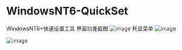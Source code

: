 # WindowsNT6-QuickSet
 WindowsNT6+快速设置工具
 界面功能截图
![image](https://user-images.githubusercontent.com/19337206/138220647-c738c59b-6410-48a1-b0f5-58c8ebfb520f.png)
托盘菜单
![image](https://user-images.githubusercontent.com/19337206/138220699-eb5d2048-c018-4d89-904b-6204609fa18d.png)

![image](https://user-images.githubusercontent.com/19337206/138220794-6551dd26-f748-4149-9ee1-13cb923e2955.png)

